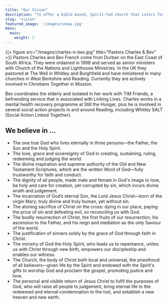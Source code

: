 ```yaml
---
title: "Our Vision"
description: "To offer a bible based, Spirit-led church that caters for all ages ─ serving in and around Burghfield Common, West Berkshire and Reading."
slug: 'vision'
featured_image: '/images/snowy.jpg'
menu:
  main:
    weight: 2
---
```


{{< figure src="/images/charles-n-bev.jpg" title="Pastors Charles & Bev" >}}
Pastors Charles and Bev French come from Durban on the East Coast of South Africa. They were ordained in 1998 and served as senior ministers with Church of the Nations and Lighthouse Ministries. In the UK they pastored at The Well in Whitley and Burghfield and have ministered in many churches in West Berkshire and Reading. Currently they are actively involved in Christians Together in Mission.

Bev coordinates the elderly and isolated in her work with TiM Friends, a befriending service that is associated with Linking Lives. Charles works in a mental health recovery programme at Still the Hunger, plus he is involved in several social action projects in and around Reading, including Whitley SALT (Social Action Linked Together).

## We believe in ...
- The one true God who lives eternally in three persons—the Father, the Son and the Holy Spirit.
- The love, grace and sovereignty of God in creating, sustaining, ruling, redeeming and judging the world.
- The divine inspiration and supreme authority of the Old and New Testament Scriptures, which are the written Word of God—fully trustworthy for faith and conduct.
- The dignity of all people, made male and female in God's image to love, be holy and care for creation, yet corrupted by sin, which incurs divine wrath and judgement.
- The incarnation of God’s eternal Son, the Lord Jesus Christ—born of the virgin Mary; truly divine and truly human, yet without sin.
- The atoning sacrifice of Christ on the cross: dying in our place, paying the price of sin and defeating evil, so reconciling us with God.
- The bodily resurrection of Christ, the first fruits of our resurrection; his ascension to the Father, and his reign and mediation as the only Saviour of the world.
- The justification of sinners solely by the grace of God through faith in Christ.
- The ministry of God the Holy Spirit, who leads us to repentance, unites us with Christ through new birth, empowers our discipleship and enables our witness.
- The Church, the body of Christ both local and universal, the priesthood of all believers—given life by the Spirit and endowed with the Spirit's gifts to worship God and proclaim the gospel, promoting justice and love.
- The personal and visible return of Jesus Christ to fulfil the purposes of God, who will raise all people to judgement, bring eternal life to the redeemed and eternal condemnation to the lost, and establish a new heaven and new earth.
